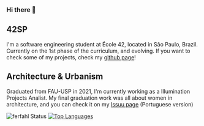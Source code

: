 ### Hi there 👋

## 42SP
I'm a software engineering student at École 42, located in São Paulo, Brazil.
Currently on the 1st phase of the curriculum, and evolving.
If you want to check some of my projects, check my [github page](https://ferfahl.github.io/)!

## Architecture & Urbanism
Graduated from FAU-USP in 2021, I'm currently working as a Illumination Projects Analist.
My final graduation work was all about women in architecture, and you can check it on my [Issuu page](https://issuu.com/fern_fahl/docs/tfg_representatividade_feminina_na_arquitetura_-_f) (Portuguese version)

![ferfahl Status](https://github-readme-stats.vercel.app/api?username=ferfahl&show_icons=true&theme=transparent) [![Top Languages](https://github-readme-stats.vercel.app/api/top-langs/?username=ferfahl&layout=compact&theme=transparent)](https://github.com/ferfahl/github-readme-stats)
